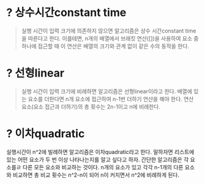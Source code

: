 # ? 상수시간constant time
> 실행 시간이 입력 크기에 의존하지 않으면 알고리즘은 상수 시간constant time을 따른다고 한다. 이를테면, n개의 배열에서 브래킷 연산([])을 사용하여 요소 중 하나에 접근할 때 이 연산은 배열의 크기와 관계 없이 같은 수의 동작을 한다.

# ? 선형linear
> 실행 시간이 입력 크기에 비례하면 알고리즘은 선형linear이라고 한다. 배열에 있는 요소를 더한다면 n개 요소에 접근하여 n-1번 더하기 연산을 해야 한다. 연산 요소(요소 접근과 더하기)의 총 횟수는 2n-1이고 n에 비례한다.

# ? 이차quadratic
 실행시간이 n^2에 빌례하면 알고리즘은 이차quadratic라고 한다. 말하자면 리스트에 있는 어떤 요소가 두 번 이상 나타나는지를 알고 싶다고 하자. 간단한 알고리즘은 각 요소를ㄹ 다른 모든 요소와 비교하는 것이다. n개의 요소가 있고 각각 n-1개의 다른 요소와 비교하면 총 비교 횟수는 n^2-n이 되어 n이 커지면서 n^2에 비례하게 된다.